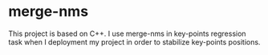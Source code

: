 # merge-nms
This project is based on C++.
I use merge-nms in key-points regression task when I deployment my project in order to stabilize key-points positions.

